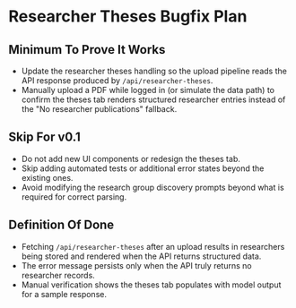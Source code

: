 # Researcher Theses Bugfix Plan

## Minimum To Prove It Works
- Update the researcher theses handling so the upload pipeline reads the API response produced by `/api/researcher-theses`.
- Manually upload a PDF while logged in (or simulate the data path) to confirm the theses tab renders structured researcher entries instead of the "No researcher publications" fallback.

## Skip For v0.1
- Do not add new UI components or redesign the theses tab.
- Skip adding automated tests or additional error states beyond the existing ones.
- Avoid modifying the research group discovery prompts beyond what is required for correct parsing.

## Definition Of Done
- Fetching `/api/researcher-theses` after an upload results in researchers being stored and rendered when the API returns structured data.
- The error message persists only when the API truly returns no researcher records.
- Manual verification shows the theses tab populates with model output for a sample response.
